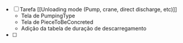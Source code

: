 
- [ ] Tarefa [[Unloading mode (Pump, crane, direct discharge, etc)]]
	- Tela de PumpingType
	- Tela de PieceToBeConcreted
	- Adição da tabela de duração de descarregamento
- [ ] 
